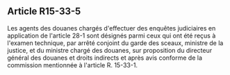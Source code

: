 Article R15-33-5
----
Les agents des douanes chargés d'effectuer des enquêtes judiciaires en
application de l'article 28-1 sont désignés parmi ceux qui ont été reçus à
l'examen technique, par arrêté conjoint du garde des sceaux, ministre de la
justice, et du ministre chargé des douanes, sur proposition du directeur général
des douanes et droits indirects et après avis conforme de la commission
mentionnée à l'article R. 15-33-1.

